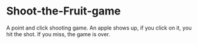 # Shoot-the-Fruit-game
A point and click shooting game. An apple shows up, if you click on it, you hit the shot. If you miss, the game is over.
